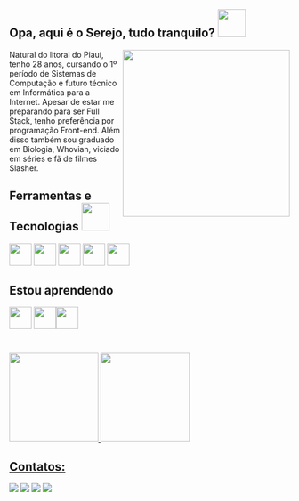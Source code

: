  ## Opa, aqui é o Serejo, tudo tranquilo? <img src="https://media.tenor.com/H0YnlUFWJnIAAAAi/tardis-pixel-art.gif" width="50"  />

 <img align="right" src="https://tenor.com/pt-BR/view/eating-chips-doctor-who-dr-who-gif-3888652.gif" width="300"  >



<p align="left" > Natural do litoral do Piauí, tenho 28 anos, cursando o 1º período de Sistemas de Computação e futuro técnico em Informática para a Internet.  
Apesar de estar me preparando para ser Full Stack, tenho preferência por programação Front-end.
Além disso também sou graduado em Biologia, Whovian, viciado em séries e fã de filmes Slasher.  </p>




## Ferramentas e Tecnologias <img src="https://media.tenor.com/b8hnBa5UgGAAAAAi/wave-kenny-mccormick.gif" width="50"  />

<img src="https://cdn.jsdelivr.net/gh/devicons/devicon@latest/icons/html5/html5-original.svg" width="40" height="40" /> <img src="https://cdn.jsdelivr.net/gh/devicons/devicon@latest/icons/css3/css3-original.svg" width="40" height="40" /> <img src="https://cdn.jsdelivr.net/gh/devicons/devicon@latest/icons/javascript/javascript-original.svg" width="40" height="40" />  <img src="https://cdn.jsdelivr.net/gh/devicons/devicon@latest/icons/bootstrap/bootstrap-original.svg" width="40" height="40"/> <img src="https://cdn.jsdelivr.net/gh/devicons/devicon@latest/icons/git/git-original.svg" width="40" height="40"/>
          
          
          
## Estou aprendendo      
<img src="https://cdn.jsdelivr.net/gh/devicons/devicon@latest/icons/php/php-original.svg" width="40" height="40" /> <img src="https://cdn.jsdelivr.net/gh/devicons/devicon@latest/icons/react/react-original.svg"  width="40" height="40" /><img src="https://cdn.jsdelivr.net/gh/devicons/devicon@latest/icons/mysql/mysql-original.svg" width="40" height="40"/>
          

#
<div>
<a href="https://github.com/JosueSerejo">
<img loading="lazy" height="160em" src="https://github-readme-stats.vercel.app/api/top-langs/?username=JosueSerejo&layout=compact&langs_count=7&theme=dark"/> <img loading="lazy" height="160em" src="https://github-readme-stats.vercel.app/api?username=JosueSerejo&show_icons=true&theme=dark&include_all_commits=true&count_private=true"/>
</div>


## Contatos:

<div>
<a href="https://instagram.com/prgrmnd" target="_blank"><img loading="lazy" src="https://img.shields.io/badge/-Instagram-%23E4405F?style=for-the-badge&logo=instagram&logoColor=white" target="_blank"></a>
<a href="#" target="_blank"><img loading="lazy" src="https://img.shields.io/badge/Twitch-9146FF?style=for-the-badge&logo=twitch&logoColor=white" target="_blank"></a>
<a href = "mailto: willamy.serejo@aluno.senai.br "><img loading="lazy" src="https://img.shields.io/badge/Gmail-D14836?style=for-the-badge&logo=gmail&logoColor=black" target="_blank"></a>
<a href="#" target="_blank"><img loading="lazy" src="https://img.shields.io/badge/-LinkedIn-%230077B5?style=for-the-badge&logo=linkedin&logoColor=white" target="_blank"></a>   
</div>
                    
